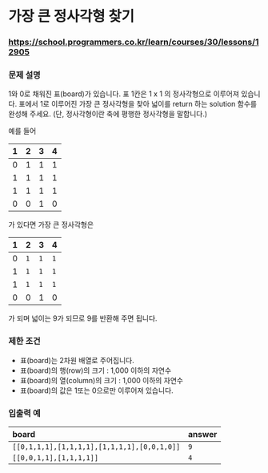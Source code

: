# 가장 큰 정사각형 찾기

### https://school.programmers.co.kr/learn/courses/30/lessons/12905

### 문제 설명

1와 0로 채워진 표(board)가 있습니다. 표 1칸은 1 x 1 의 정사각형으로 이루어져 있습니다. 표에서 1로 이루어진 가장 큰 정사각형을 찾아 넓이를 return 하는 solution 함수를 완성해 주세요. (단, 정사각형이란 축에 평행한 정사각형을 말합니다.)

예를 들어

| 1   | 2   | 3   | 4   |
| :-- | :-- | :-- | :-- |
| 0   | 1   | 1   | 1   |
| 1   | 1   | 1   | 1   |
| 1   | 1   | 1   | 1   |
| 0   | 0   | 1   | 0   |

가 있다면 가장 큰 정사각형은

| 1   | 2   | 3   | 4   |
| :-- | :-- | :-- | :-- |
| 0   | `1` | `1` | `1` |
| 1   | `1` | `1` | `1` |
| 1   | `1` | `1` | `1` |
| 0   | 0   | 1   | 0   |

가 되며 넓이는 9가 되므로 9를 반환해 주면 됩니다.

### 제한 조건

-   표(board)는 2차원 배열로 주어집니다.
-   표(board)의 행(row)의 크기 : 1,000 이하의 자연수
-   표(board)의 열(column)의 크기 : 1,000 이하의 자연수
-   표(board)의 값은 1또는 0으로만 이루어져 있습니다.

### 입출력 예

| board                                       | answer |
| :------------------------------------------ | :----- |
| `[[0,1,1,1],[1,1,1,1],[1,1,1,1],[0,0,1,0]]` | `9`    |
| `[[0,0,1,1],[1,1,1,1]]`                     | `4`    |
